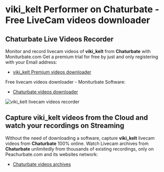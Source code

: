 # viki_kelt Performer on Chaturbate - Free LiveCam videos downloader

## Chaturbate Live Videos Recorder

Monitor and record livecam videos of **viki_kelt** from **Chaturbate** with Moniturbate.com
Get a premium trial for free by just and only registering with your Email address:
* [viki_kelt Premium videos downloader](https://moniturbate.com/request-demo-licence-key.html)

Free livecam videos downloader - Moniturbate Software:
* [Chaturbate videos downloader](https://moniturbate.com/moniturbate-download-software.html)

![viki_kelt livecam videos recorder](https://peachurnet.com/templates/moniturbate-software.png)


## Capture viki_kelt videos from the Cloud and watch your recordings on Streaming

Without the need of downloading a software, capture **viki_kelt** livecam videos from **Chaturbate** 100% online.
Watch Livecam archives from **Chaturbate** unlimitedly from thousands of existing recordings, only on Peachurbate.com and its websites network:
* [Chaturbate videos archives](https://peachurnet.com/)